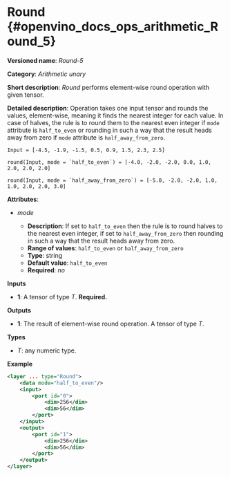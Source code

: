 # Round {#openvino_docs_ops_arithmetic_Round_5}

**Versioned name**: *Round-5*

**Category**: *Arithmetic unary*

**Short description**: *Round* performs element-wise round operation with given tensor.

**Detailed description**: Operation takes one input tensor and rounds the values, element-wise, meaning it finds the nearest integer for each value. In case of halves, the rule is to round them to the nearest even integer if `mode` attribute is `half_to_even` or rounding in such a way that the result heads away from zero if `mode` attribute is `half_away_from_zero`.

    Input = [-4.5, -1.9, -1.5, 0.5, 0.9, 1.5, 2.3, 2.5]

    round(Input, mode = `half_to_even`) = [-4.0, -2.0, -2.0, 0.0, 1.0, 2.0, 2.0, 2.0]

    round(Input, mode = `half_away_from_zero`) = [-5.0, -2.0, -2.0, 1.0, 1.0, 2.0, 2.0, 3.0]

**Attributes**:

* *mode*

  * **Description**:  If set to `half_to_even` then the rule is to round halves to the nearest even integer, if set to `half_away_from_zero` then rounding in such a way that the result heads away from zero.
  * **Range of values**: `half_to_even` or `half_away_from_zero`
  * **Type**: string
  * **Default value**: `half_to_even`
  * **Required**: *no*

**Inputs**

* **1**: A tensor of type *T*. **Required.**

**Outputs**

* **1**: The result of element-wise round operation. A tensor of type *T*.

**Types**

* *T*: any numeric type.

**Example**

```xml
<layer ... type="Round">
    <data mode="half_to_even"/>
    <input>
        <port id="0">
            <dim>256</dim>
            <dim>56</dim>
        </port>
    </input>
    <output>
        <port id="1">
            <dim>256</dim>
            <dim>56</dim>
        </port>
    </output>
</layer>
```
